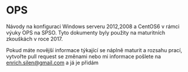 # OPS
Návody na konfiguraci Windows serveru 2012,2008 a CentOS6 v rámci výuky OPS na SPSO.
Tyto dokumenty byly použity na maturitních zkouškách v roce 2017.

Pokud máte novější informace týkající se náplně maturit a rozsahu prací, vytvořte pull request se změnami nebo mi informace pošlete na enrich.silen@gmail.com a já je přidám
